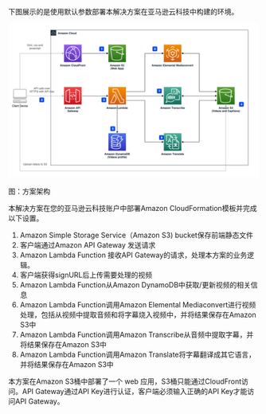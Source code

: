 下图展示的是使用默认参数部署本解决方案在亚马逊云科技中构建的环境。

![architecture](./images/Video-Transcriber-Architecture.png)
      
图：方案架构

本解决方案在您的亚马逊云科技账户中部署Amazon CloudFormation模板并完成以下设置。

1. Amazon Simple Storage Service（Amazon S3) bucket保存前端静态文件
2. 客户端通过Amazon API Gateway 发送请求
3. Amazon Lambda Function 接收API Gateway的请求，处理本方案的业务逻辑。
4. 客户端获得signURL后上传需要处理的视频
5. Amazon Lambda Function从Amazon DynamoDB中获取/更新视频的相关信息
6. Amazon Lambda Function调用Amazon Elemental Mediaconvert进行视频处理，包括从视频中提取音频和将字幕烧入视频中，并将结果保存在Amazon S3中
7. Amazon Lambda Function调用Amazon Transcribe从音频中提取字幕，并将结果保存在Amazon S3中
8. Amazon Lambda Function调用Amazon Translate将字幕翻译成其它语言，并将结果保存在Amazon S3中

本方案在Amazon S3桶中部署了一个 web 应用，S3桶只能通过CloudFront访问。API Gateway通过API Key进行认证，客户端必须输入正确的API Key才能访问API Gateway。